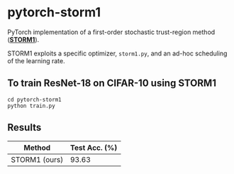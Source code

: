 # pytorch-storm1
PyTorch implementation of a first-order stochastic trust-region method ([**STORM1**](https://pubsonline.informs.org/doi/abs/10.1287/ijoo.2019.0016)).

STORM1 exploits a specific optimizer, `storm1.py`, and an ad-hoc scheduling of the learning rate.

## To train ResNet-18 on CIFAR-10 using STORM1
```
cd pytorch-storm1
python train.py
```
## Results
| Method      | Test Acc. (%) |
| ----------- | ----------- |
| STORM1 (ours)   | 93.63        |
